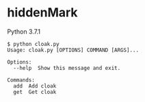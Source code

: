 # hiddenMark

Python 3.7.1

```
$ python cloak.py 
Usage: cloak.py [OPTIONS] COMMAND [ARGS]...

Options:
  --help  Show this message and exit.

Commands:
  add  Add cloak
  get  Get cloak
```
